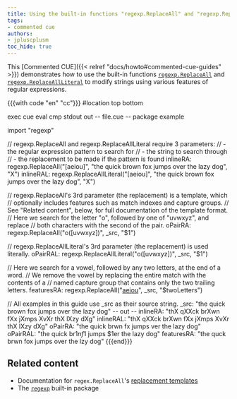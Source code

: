 ```yaml
---
title: Using the built-in functions "regexp.ReplaceAll" and "regexp.ReplaceAllLiteral" to modify strings
tags:
- commented cue
authors:
- jpluscplusm
toc_hide: true
---
```


This [Commented CUE]({{< relref "docs/howto#commented-cue-guides" >}})
demonstrates how to use the built-in functions
[`regexp.ReplaceAll`](https://pkg.go.dev/cuelang.org/go/pkg/regexp#ReplaceAll)
and
[`regexp.ReplaceAllLiteral`](https://pkg.go.dev/cuelang.org/go/pkg/regexp#ReplaceAllLiteral)
to modify strings using various features of regular expressions.

{{{with code "en" "cc"}}}
#location top bottom

exec cue eval
cmp stdout out
-- file.cue --
package example

import "regexp"

// regexp.ReplaceAll and regexp.ReplaceAllLiteral require 3 parameters:
// - the regular expression pattern to search for
// - the string to search through
// - the replacement to be made if the pattern is found
inlineRA:  regexp.ReplaceAll("[aeiou]", "the quick brown fox jumps over the lazy dog", "X")
inlineRAL: regexp.ReplaceAllLiteral("[aeiou]", "the quick brown fox jumps over the lazy dog", "X")

// regexp.ReplaceAll's 3rd parameter (the replacement) is a template, which
// optionally includes features such as match indexes and capture groups.
// See "Related content", below, for full documentation of the template format.
// Here we search for the letter "o", followed by one of "uvwxyz", and replace
// both characters with the second of the pair.
oPairRA: regexp.ReplaceAll("o([uvwxyz])", _src, "$1")

// regexp.ReplaceAllLiteral's 3rd parameter (the replacement) is used literally.
oPairRAL: regexp.ReplaceAllLiteral("o([uvwxyz])", _src, "$1")

// Here we search for a vowel, followed by any two letters, at the end of a word.
// We remove the vowel by replacing the entire match with the contents of a
// named capture group that contains only the two trailing letters.
featuresRA: regexp.ReplaceAll("[aeiou](?P<twoLetters>\\w{2}\\b)", _src, "$twoLetters")

// All examples in this guide use _src as their source string.
_src: "the quick brown fox jumps over the lazy dog"
-- out --
inlineRA:   "thX qXXck brXwn fXx jXmps XvXr thX lXzy dXg"
inlineRAL:  "thX qXXck brXwn fXx jXmps XvXr thX lXzy dXg"
oPairRA:    "the quick brwn fx jumps ver the lazy dog"
oPairRAL:   "the quick br$1n f$1 jumps $1er the lazy dog"
featuresRA: "the quck brwn fox jumps over the lzy dog"
{{{end}}}

## Related content

- Documentation for `regex.ReplaceAll`'s
  [replacement templates](https://pkg.go.dev/cuelang.org/go/pkg/regexp#ReplaceAll)
- The [`regexp`](https://pkg.go.dev/cuelang.org/go/pkg/regexp) built-in package
